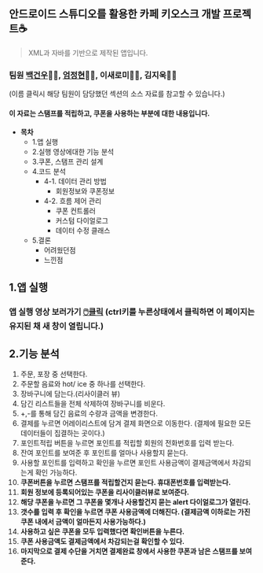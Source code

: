 ## 안드로이드 스튜디오를 활용한 카페 키오스크 개발 프로젝트☕
>XML과 자바를 기반으로 제작된 앱입니다.
### 팀원 [백건우](https://github.com/gunwoo100/ProJect2)🙍‍♂️, [엄정현](https://github.com/Natanal-H/my-kiosk-android)🙍‍♂️, 이새로미🙍‍♀️, 김지욱🙍‍♂️ 
(이름 클릭시 해당 팀원이 담당했던 섹션의 소스 자료를 참고할 수 있습니다.)
#### 이 자료는 스탬프를 적립하고, 쿠폰을 사용하는 부분에 대한 내용입니다.



* **목차**
  * 1.앱 실행
  * 2.실행 영상에대한 기능 분석
  * 3.쿠폰, 스탬프 관리 설계
  * 4.코드 분석
    * 4-1. 데이터 관리 방법
      * 회원정보와 쿠폰정보
    * 4-2. 흐름 제어 관리
      * 쿠폰 컨트롤러
      * 커스텀 다이얼로그
      * 데이터 수정 클래스
  * 5.결론
      * 어려웠던점
      * 느낀점     
        

## **1.앱 실행**
### 앱 실행 영상 보러가기 [🖱️클릭](https://www.youtube.com/shorts/KEcXWBj3QZ8?feature=share) (ctrl키를 누른상태에서 클릭하면 이 페이지는 유지된 채 새 창이 열립니다.)

## **2.기능 분석**
1. 주문, 포장 중 선택한다.
2. 주문할 음료와 hot/ ice 중 하나를 선택한다.
3. 장바구니에 담는다.(리사이클러 뷰)
4.  담긴 리스트들을 전체 삭제하여 장바구니를 비운다.
5.  +,-를 통해 담긴 음료의 수량과 금액을 변경한다.
6.  결제를 누르면 어레이리스트에 담겨 결제 화면으로 이동한다. (결제에 필요한 모든 데이터들이 집결하는 곳이다.)
7.  포인트적립 버튼을 누르면 포인트를 적립할 회원의 전화번호를 입력 받는다.
8.  잔여 포인트를 보여준 후 포인트를 얼마나 사용할지 묻는다.
9.  사용할 포인트를 입력하고 확인을 누르면 포인트 사용금액이 결제금액에서 차감되는게 확인 가능하다.
10.  **쿠폰버튼을 누르면 스탬프를 적립할건지 묻는다. 휴대폰번호를 입력받는다.**
11.   **회원 정보에 등록되어있는 쿠폰을 리사이클러뷰로 보여준다.**
12.   **해당 쿠폰을 누르면 그 쿠폰을 몇개나 사용할건지 묻는 alert 다이얼로그가 열린다.**
13.   **갯수를 입력 후 확인을 누르면 쿠폰 사용금액에 더해진다. (결제금액 이하로는 가진쿠폰 내에서 금액이 얼마든지 사용가능하다.)**
14.   **사용하고 싶은 쿠폰을 모두 입력했다면 확인버튼을 누른다.**
15.   **쿠폰 사용금액도 결제금액에서 차감되는걸 확인할 수 있다.**
16.   **마지막으로 결제 수단을 거치면 결제완료 창에서 사용한 쿠폰과 남은 스탬프를 보여준다.**
